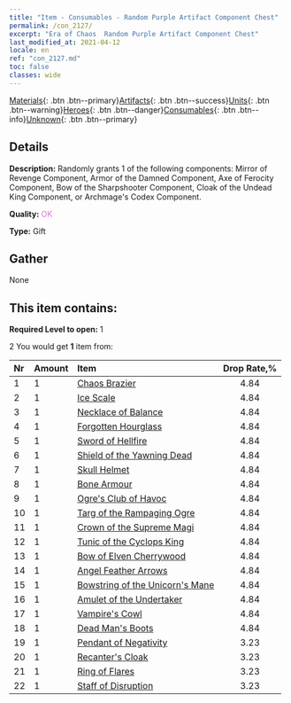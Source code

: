 ```yaml
---
title: "Item - Consumables - Random Purple Artifact Component Chest"
permalink: /con_2127/
excerpt: "Era of Chaos  Random Purple Artifact Component Chest"
last_modified_at: 2021-04-12
locale: en
ref: "con_2127.md"
toc: false
classes: wide
---
```

 [Materials](/Items/){: .btn .btn--primary}[Artifacts](/Items/Artifacts/){: .btn .btn--success}[Units](/Items/Units/){: .btn .btn--warning}[Heroes](/Items/Heroes/){: .btn .btn--danger}[Consumables](/Items/Consumables/){: .btn .btn--info}[Unknown](/Items/Unknown/){: .btn .btn--primary}

## Details
 **Description:** Randomly grants 1 of the following components: Mirror of Revenge Component, Armor of the Damned Component, Axe of Ferocity Component, Bow of the Sharpshooter Component, Cloak of the Undead King Component, or Archmage's Codex Component.

 **Quality:** <span style="color: #DA70D6">OK</span>

 **Type:** Gift

## Gather

  None

## This item contains:

 **Required Level to open:** 1

 2 You would get **1** item  from:

  | Nr | Amount |     Item    | Drop Rate,% |
  |:---|:-------|:------------|:---------:|
  | 1 | 1 | [Chaos Brazier](/Items/art_140/) | 4.84 | 
  | 2 | 1 | [Ice Scale](/Items/art_141/) | 4.84 | 
  | 3 | 1 | [Necklace of Balance](/Items/art_142/) | 4.84 | 
  | 4 | 1 | [Forgotten Hourglass](/Items/art_143/) | 4.84 | 
  | 5 | 1 | [Sword of Hellfire](/Items/art_121/) | 4.84 | 
  | 6 | 1 | [Shield of the Yawning Dead](/Items/art_122/) | 4.84 | 
  | 7 | 1 | [Skull Helmet](/Items/art_123/) | 4.84 | 
  | 8 | 1 | [Bone Armour](/Items/art_124/) | 4.84 | 
  | 9 | 1 | [Ogre's Club of Havoc](/Items/art_125/) | 4.84 | 
  | 10 | 1 | [Targ of the Rampaging Ogre](/Items/art_126/) | 4.84 | 
  | 11 | 1 | [Crown of the Supreme Magi](/Items/art_127/) | 4.84 | 
  | 12 | 1 | [Tunic of the Cyclops King](/Items/art_128/) | 4.84 | 
  | 13 | 1 | [Bow of Elven Cherrywood](/Items/art_103/) | 4.84 | 
  | 14 | 1 | [Angel Feather Arrows](/Items/art_104/) | 4.84 | 
  | 15 | 1 | [Bowstring of the Unicorn's Mane](/Items/art_105/) | 4.84 | 
  | 16 | 1 | [Amulet of the Undertaker](/Items/art_129/) | 4.84 | 
  | 17 | 1 | [Vampire's Cowl](/Items/art_130/) | 4.84 | 
  | 18 | 1 | [Dead Man's Boots](/Items/art_131/) | 4.84 | 
  | 19 | 1 | [Pendant of Negativity](/Items/art_136/) | 3.23 | 
  | 20 | 1 | [Recanter's Cloak](/Items/art_137/) | 3.23 | 
  | 21 | 1 | [Ring of Flares](/Items/art_138/) | 3.23 | 
  | 22 | 1 | [Staff of Disruption](/Items/art_139/) | 3.23 | 
